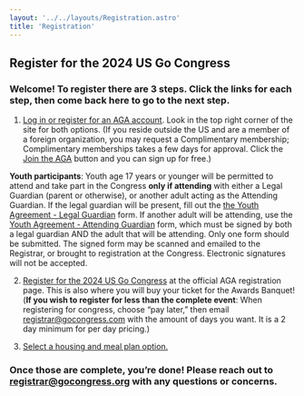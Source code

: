 ```yaml
---
layout: '../../layouts/Registration.astro'
title: 'Registration'
---
```


## Register for the 2024 US Go Congress

### Welcome! To register there are 3 steps. Click the links for each step, then come back here to go to the next step.

1. <a href="https://usgo.org" target="_blank">Log in or register for an AGA account</a>. 
Look in the top right corner of the site for both options. (If you reside outside the US and are a member of a foreign organization, you may request a Complimentary membership; Complimentary memberships takes a few days for approval. Click the <a href="https://usgo.org/content.aspx?page_id=22&club_id=454497&module_id=642669" target="_blank">Join the AGA</a> button and you can sign up for free.)

<b>Youth participants</b>: Youth age 17 years or younger will be permitted to attend and take part in the Congress <b>only if attending</b> with either a Legal Guardian (parent or otherwise), or another adult acting as the Attending Guardian. If the legal guardian will be present, fill out the <a href="https://usgo.org/content.aspx?page_id=1478&club_id=454497&item_id=9632&actr=x&actr=3" target="_blank">the Youth Agreement - Legal Guardian</a> form. If another adult will be attending, use the <a href="https://usgo.org/content.aspx?page_id=1478&club_id=454497&item_id=9631&actr=x&actr=3" target="_blank">Youth Agreement - Attending Guardian</a> form, which must be signed by both a legal guardian AND the adult that will be attending. Only one form should be submitted.  The signed form may be scanned and emailed to the Registrar, or brought to registration at the Congress. Electronic signatures will not be accepted.

2. <a href="https://usgo.org/content.aspx?page_id=4002&club_id=454497&item_id=2197916" target="_blank">Register for the 2024 US Go Congress</a> at the official AGA registration page. This is also where you will buy your ticket for the Awards Banquet!
   (**If you wish to register for less than the complete event**: When registering for congress, choose “pay later,” then email registrar@gocongress.com with the amount of days you want. It is a 2 day minimum for per day pricing.)
 
3. <a href="/registration/housing" target="_blank">Select a housing and meal plan option.</a> 

### Once those are complete, you’re done! Please reach out to registrar@gocongress.org with any questions or concerns.

